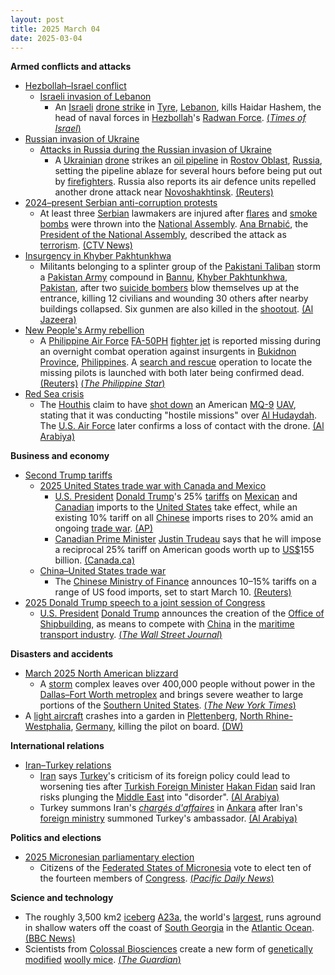 ```yaml
---
layout: post
title: 2025 March 04
date: 2025-03-04
---
```



**Armed conflicts and attacks**

* [Hezbollah–Israel conflict](https://en.wikipedia.org/wiki/Hezbollah%E2%80%93Israel_conflict "Hezbollah–Israel conflict")
  + [Israeli invasion of Lebanon](https://en.wikipedia.org/wiki/Israeli_invasion_of_Lebanon_%282024%E2%80%93present%29 "Israeli invasion of Lebanon (2024–present)")
    - An [Israeli](https://en.wikipedia.org/wiki/Israel_Defense_Force "Israel Defense Force") [drone strike](https://en.wikipedia.org/wiki/Drone_warfare "Drone warfare") in [Tyre](https://en.wikipedia.org/wiki/Tyre%2C_Lebanon "Tyre, Lebanon"), [Lebanon](https://en.wikipedia.org/wiki/Lebanon "Lebanon"), kills Haidar Hashem, the head of naval forces in [Hezbollah](https://en.wikipedia.org/wiki/Hezbollah "Hezbollah")'s [Radwan Force](https://en.wikipedia.org/wiki/Radwan_Force "Radwan Force"). [(*Times of Israel*)](https://www.timesofisrael.com/hezbollah-operative-said-killed-in-alleged-israeli-strike-in-southern-lebanon/)
* [Russian invasion of Ukraine](https://en.wikipedia.org/wiki/Russian_invasion_of_Ukraine "Russian invasion of Ukraine")
  + [Attacks in Russia during the Russian invasion of Ukraine](https://en.wikipedia.org/wiki/Attacks_in_Russia_during_the_Russian_invasion_of_Ukraine "Attacks in Russia during the Russian invasion of Ukraine")
    - A [Ukrainian](https://en.wikipedia.org/wiki/Armed_Forces_of_Ukraine "Armed Forces of Ukraine") [drone](https://en.wikipedia.org/wiki/Drone_warfare "Drone warfare") strikes an [oil pipeline](https://en.wikipedia.org/wiki/Pipeline "Pipeline") in [Rostov Oblast](https://en.wikipedia.org/wiki/Rostov_Oblast "Rostov Oblast"), [Russia](https://en.wikipedia.org/wiki/Russia "Russia"), setting the pipeline ablaze for several hours before being put out by [firefighters](https://en.wikipedia.org/wiki/Firefighter "Firefighter"). Russia also reports its air defence units repelled another drone attack near [Novoshakhtinsk](https://en.wikipedia.org/wiki/Novoshakhtinsk "Novoshakhtinsk"). [(Reuters)](https://www.reuters.com/world/europe/russia-stamps-out-fires-southern-oil-pipeline-2025-03-04/)
* [2024–present Serbian anti-corruption protests](https://en.wikipedia.org/wiki/2024%E2%80%93present_Serbian_anti-corruption_protests "2024–present Serbian anti-corruption protests")
  + At least three [Serbian](https://en.wikipedia.org/wiki/Serbia "Serbia") lawmakers are injured after [flares](https://en.wikipedia.org/wiki/Flare "Flare") and [smoke bombs](https://en.wikipedia.org/wiki/Smoke_bomb "Smoke bomb") were thrown into the [National Assembly](https://en.wikipedia.org/wiki/National_Assembly_%28Serbia%29 "National Assembly (Serbia)"). [Ana Brnabić](https://en.wikipedia.org/wiki/Ana_Brnabi%C4%87 "Ana Brnabić"), the [President of the National Assembly](https://en.wikipedia.org/wiki/President_of_the_National_Assembly_of_Serbia "President of the National Assembly of Serbia"), described the attack as [terrorism](https://en.wikipedia.org/wiki/Terrorism "Terrorism"). [(CTV News)](https://www.ctvnews.ca/world/article/at-least-three-serbian-lawmakers-injured-as-smoke-bombs-and-flares-thrown-in-parliament/)
* [Insurgency in Khyber Pakhtunkhwa](https://en.wikipedia.org/wiki/Insurgency_in_Khyber_Pakhtunkhwa "Insurgency in Khyber Pakhtunkhwa")
  + Militants belonging to a splinter group of the [Pakistani Taliban](https://en.wikipedia.org/wiki/Pakistani_Taliban "Pakistani Taliban") storm a [Pakistan Army](https://en.wikipedia.org/wiki/Pakistan_Army "Pakistan Army") compound in [Bannu](https://en.wikipedia.org/wiki/Bannu "Bannu"), [Khyber Pakhtunkhwa](https://en.wikipedia.org/wiki/Khyber_Pakhtunkhwa "Khyber Pakhtunkhwa"), [Pakistan](https://en.wikipedia.org/wiki/Pakistan "Pakistan"), after two [suicide bombers](https://en.wikipedia.org/wiki/Suicide_attack "Suicide attack") blow themselves up at the entrance, killing 12 civilians and wounding 30 others after nearby buildings collapsed. Six gunmen are also killed in the [shootout](https://en.wikipedia.org/wiki/Shootout "Shootout"). [(Al Jazeera)](https://www.aljazeera.com/news/2025/3/4/double-suicide-bombing-kills-at-least-9-in-north-west-pakistan-police)
* [New People's Army rebellion](https://en.wikipedia.org/wiki/New_People%27s_Army_rebellion "New People's Army rebellion")
  + A [Philippine Air Force](https://en.wikipedia.org/wiki/Philippine_Air_Force "Philippine Air Force") [FA-50PH](https://en.wikipedia.org/wiki/KAI_T-50_Golden_Eagle "KAI T-50 Golden Eagle") [fighter jet](https://en.wikipedia.org/wiki/Fighter_aircraft "Fighter aircraft") is reported missing during an overnight combat operation against insurgents in [Bukidnon Province](https://en.wikipedia.org/wiki/Bukidnon_Province "Bukidnon Province"), [Philippines](https://en.wikipedia.org/wiki/Philippines "Philippines"). A [search and rescue](https://en.wikipedia.org/wiki/Search_and_rescue "Search and rescue") operation to locate the missing pilots is launched with both later being confirmed dead. [(Reuters)](https://www.reuters.com/world/asia-pacific/two-philippine-air-force-pilots-killed-crash-2025-03-05/) [(*The Philippine Star*)](https://qa.philstar.com/headlines/2025/03/04/2425796/philippine-air-force-fighter-jet-goes-missing-during-night-operations)
* [Red Sea crisis](https://en.wikipedia.org/wiki/Red_Sea_crisis "Red Sea crisis")
  + The [Houthis](https://en.wikipedia.org/wiki/Houthi_movement "Houthi movement") claim to have [shot down](https://en.wikipedia.org/wiki/List_of_aircraft_shootdowns "List of aircraft shootdowns") an American [MQ-9](https://en.wikipedia.org/wiki/General_Atomics_MQ-9_Reaper "General Atomics MQ-9 Reaper") [UAV](https://en.wikipedia.org/wiki/Unmanned_aerial_vehicle "Unmanned aerial vehicle"), stating that it was conducting "hostile missions" over [Al Hudaydah](https://en.wikipedia.org/wiki/Al_Hudaydah "Al Hudaydah"). The [U.S. Air Force](https://en.wikipedia.org/wiki/United_States_Air_Force "United States Air Force") later confirms a loss of contact with the drone. [(Al Arabiya)](https://english.alarabiya.net/News/united-states/2025/03/05/us-says-it-lost-contact-with-mq-9-near-yemen-after-houthis-claim-to-have-shot-it-down)

**Business and economy**

* [Second Trump tariffs](https://en.wikipedia.org/wiki/Second_Trump_tariffs "Second Trump tariffs")
  + [2025 United States trade war with Canada and Mexico](https://en.wikipedia.org/wiki/2025_United_States_trade_war_with_Canada_and_Mexico "2025 United States trade war with Canada and Mexico")
    - [U.S. President](https://en.wikipedia.org/wiki/President_of_the_United_States "President of the United States") [Donald Trump](https://en.wikipedia.org/wiki/Donald_Trump "Donald Trump")'s 25% [tariffs](https://en.wikipedia.org/wiki/Tariff "Tariff") on [Mexican](https://en.wikipedia.org/wiki/Mexico "Mexico") and [Canadian](https://en.wikipedia.org/wiki/Canada "Canada") imports to the [United States](https://en.wikipedia.org/wiki/United_States "United States") take effect, while an existing 10% tariff on all [Chinese](https://en.wikipedia.org/wiki/China "China") imports rises to 20% amid an ongoing [trade war](https://en.wikipedia.org/wiki/China%E2%80%93United_States_trade_war "China–United States trade war"). [(AP)](https://apnews.com/article/trump-tariffs-mexico-canada-b19e004dddb579c373b247037e04424b)
    - [Canadian Prime Minister](https://en.wikipedia.org/wiki/Prime_Minister_of_Canada "Prime Minister of Canada") [Justin Trudeau](https://en.wikipedia.org/wiki/Justin_Trudeau "Justin Trudeau") says that he will impose a reciprocal 25% tariff on American goods worth up to [US$](https://en.wikipedia.org/wiki/United_States_dollar "United States dollar")155 billion. [(Canada.ca)](https://www.pm.gc.ca/en/news/statements/2025/03/03/statement-prime-minister-trudeau-on-unjustified-us-tariffs-against-canada)
  + [China–United States trade war](https://en.wikipedia.org/wiki/China%E2%80%93United_States_trade_war "China–United States trade war")
    - The [Chinese Ministry of Finance](https://en.wikipedia.org/wiki/Ministry_of_Finance_%28China%29 "Ministry of Finance (China)") announces 10–15% tariffs on a range of US food imports, set to start March 10. [(Reuters)](https://www.reuters.com/world/trade-wars-erupt-trump-hits-canada-mexico-china-with-steep-tariffs-2025-03-04/)
* [2025 Donald Trump speech to a joint session of Congress](https://en.wikipedia.org/wiki/2025_Donald_Trump_speech_to_a_joint_session_of_Congress "2025 Donald Trump speech to a joint session of Congress")
  + [U.S. President](https://en.wikipedia.org/wiki/President_of_the_United_States "President of the United States") [Donald Trump](https://en.wikipedia.org/wiki/Donald_Trump "Donald Trump") announces the creation of the [Office of Shipbuilding](https://en.wikipedia.org/wiki/United_States_Office_of_Shipbuilding "United States Office of Shipbuilding"), as means to compete with [China](https://en.wikipedia.org/wiki/China "China") in the [maritime transport industry](https://en.wikipedia.org/wiki/Maritime_transport "Maritime transport"). [(*The Wall Street Journal*)](https://www.wsj.com/livecoverage/trump-speech-congress-joint-session/card/trump-unveils-shipmaking-office-iekrCveUYTQHRHmzT4UD)

**Disasters and accidents**

* [March 2025 North American blizzard](https://en.wikipedia.org/wiki/March_2025_North_American_blizzard "March 2025 North American blizzard")
  + A [storm](https://en.wikipedia.org/wiki/Storm "Storm") complex leaves over 400,000 people without power in the [Dallas–Fort Worth metroplex](https://en.wikipedia.org/wiki/Dallas%E2%80%93Fort_Worth_metroplex "Dallas–Fort Worth metroplex") and brings severe weather to large portions of the [Southern United States](https://en.wikipedia.org/wiki/Southern_United_States "Southern United States"). [(*The New York Times*)](https://www.nytimes.com/2025/03/04/weather/storm-tornado-power-outages.html)
* A [light aircraft](https://en.wikipedia.org/wiki/Light_aircraft "Light aircraft") crashes into a garden in [Plettenberg](https://en.wikipedia.org/wiki/Plettenberg "Plettenberg"), [North Rhine-Westphalia](https://en.wikipedia.org/wiki/North_Rhine-Westphalia "North Rhine-Westphalia"), [Germany](https://en.wikipedia.org/wiki/Germany "Germany"), killing the pilot on board. [(DW)](https://www.dw.com/en/germany-aircraft-crashes-into-garden-killing-pilot/a-71828852)

**International relations**

* [Iran–Turkey relations](https://en.wikipedia.org/wiki/Iran%E2%80%93Turkey_relations "Iran–Turkey relations")
  + [Iran](https://en.wikipedia.org/wiki/Iran "Iran") says [Turkey](https://en.wikipedia.org/wiki/Turkey "Turkey")'s criticism of its foreign policy could lead to worsening ties after [Turkish Foreign Minister](https://en.wikipedia.org/wiki/Ministry_of_Foreign_Affairs_%28Turkey%29 "Ministry of Foreign Affairs (Turkey)") [Hakan Fidan](https://en.wikipedia.org/wiki/Hakan_Fidan "Hakan Fidan") said Iran risks plunging the [Middle East](https://en.wikipedia.org/wiki/Middle_East "Middle East") into "disorder". [(Al Arabiya)](https://english.alarabiya.net/News/middle-east/2025/03/04/iran-slams-turkey-over-criticism-of-foreign-policy)
  + Turkey summons Iran's *[chargés d'affaires](https://en.wikipedia.org/wiki/Charg%C3%A9_d%27affaires "Chargé d'affaires")* in [Ankara](https://en.wikipedia.org/wiki/Ankara "Ankara") after Iran's [foreign ministry](https://en.wikipedia.org/wiki/Ministry_of_Foreign_Affairs_%28Iran%29 "Ministry of Foreign Affairs (Iran)") summoned Turkey's ambassador. [(Al Arabiya)](https://english.alarabiya.net/News/middle-east/2025/03/04/turkey-summons-iran-s-charges-d-affaires-over-tehran-s-public-criticism-of-ankara)

**Politics and elections**

* [2025 Micronesian parliamentary election](https://en.wikipedia.org/wiki/2025_Micronesian_parliamentary_election "2025 Micronesian parliamentary election")
  + Citizens of the [Federated States of Micronesia](https://en.wikipedia.org/wiki/Federated_States_of_Micronesia "Federated States of Micronesia") vote to elect ten of the fourteen members of [Congress](https://en.wikipedia.org/wiki/Congress_of_the_Federated_States_of_Micronesia "Congress of the Federated States of Micronesia"). [(*Pacific Daily News*)](https://www.guampdn.com/multimedia/fsm-citizens-on-guam-cast-votes-for-their-2025-congressional-election/collection_37f02be8-f8ac-11ef-97ac-339893dbff0f.html)

**Science and technology**

* The roughly 3,500 km2 [iceberg](https://en.wikipedia.org/wiki/Iceberg "Iceberg") [A23a](https://en.wikipedia.org/wiki/A23a "A23a"), the world's [largest](https://en.wikipedia.org/wiki/List_of_recorded_icebergs_by_area "List of recorded icebergs by area"), runs aground in shallow waters off the coast of [South Georgia](https://en.wikipedia.org/wiki/South_Georgia "South Georgia") in the [Atlantic Ocean](https://en.wikipedia.org/wiki/Atlantic_Ocean "Atlantic Ocean"). [(BBC News)](https://www.bbc.co.uk/news/articles/c20d1xp6046o)
* Scientists from [Colossal Biosciences](https://en.wikipedia.org/wiki/Colossal_Biosciences "Colossal Biosciences") create a new form of [genetically modified](https://en.wikipedia.org/wiki/Genetically_modified_animal "Genetically modified animal") [woolly mice](https://en.wikipedia.org/wiki/Woolly_mouse "Woolly mouse"). [(*The Guardian*)](https://www.theguardian.com/science/2025/mar/04/genetically-modified-woolly-mice-mammoth)
